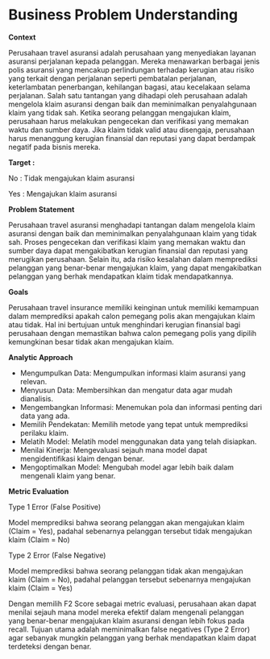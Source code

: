# **Business Problem Understanding**

**Context**

Perusahaan travel asuransi adalah perusahaan yang menyediakan layanan asuransi perjalanan kepada pelanggan. Mereka menawarkan berbagai jenis polis asuransi yang mencakup perlindungan terhadap kerugian atau risiko yang terkait dengan perjalanan seperti pembatalan perjalanan, keterlambatan penerbangan, kehilangan bagasi, atau kecelakaan selama perjalanan. Salah satu tantangan yang dihadapi oleh perusahaan adalah mengelola klaim asuransi dengan baik dan meminimalkan penyalahgunaan klaim yang tidak sah. 
Ketika seorang pelanggan mengajukan klaim, perusahaan harus melakukan pengecekan dan verifikasi yang memakan waktu dan sumber daya. Jika klaim tidak valid atau disengaja, perusahaan harus menanggung kerugian finansial dan reputasi yang dapat berdampak negatif pada bisnis mereka.

**Target :**

No : Tidak mengajukan klaim asuransi

Yes : Mengajukan klaim asuransi

**Problem Statement**

Perusahaan travel asuransi menghadapi tantangan dalam mengelola klaim asuransi dengan baik dan meminimalkan penyalahgunaan klaim yang tidak sah. Proses pengecekan dan verifikasi klaim yang memakan waktu dan sumber daya dapat mengakibatkan kerugian finansial dan reputasi yang merugikan perusahaan. Selain itu, ada risiko kesalahan dalam memprediksi pelanggan yang benar-benar mengajukan klaim, yang dapat mengakibatkan pelanggan yang berhak mendapatkan klaim tidak mendapatkannya.

**Goals**

Perusahaan travel insurance memiliki keinginan untuk memiliki kemampuan dalam memprediksi apakah calon pemegang polis akan mengajukan klaim atau tidak. Hal ini bertujuan untuk menghindari kerugian finansial bagi perusahaan dengan memastikan bahwa calon pemegang polis yang dipilih kemungkinan besar tidak akan mengajukan klaim.

**Analytic Approach**

- Mengumpulkan Data: Mengumpulkan informasi klaim asuransi yang relevan.
- Menyusun Data: Membersihkan dan mengatur data agar mudah dianalisis.
- Mengembangkan Informasi: Menemukan pola dan informasi penting dari data yang ada.
- Memilih Pendekatan: Memilih metode yang tepat untuk memprediksi perilaku klaim.
- Melatih Model: Melatih model menggunakan data yang telah disiapkan.
- Menilai Kinerja: Mengevaluasi sejauh mana model dapat mengidentifikasi klaim dengan benar.
- Mengoptimalkan Model: Mengubah model agar lebih baik dalam mengenali klaim yang benar.

**Metric Evaluation**

Type 1 Error (False Positive) 

Model memprediksi bahwa seorang pelanggan akan mengajukan klaim (Claim = Yes), padahal sebenarnya pelanggan tersebut tidak mengajukan klaim (Claim = No)

Type 2 Error (False Negative)

Model memprediksi bahwa seorang pelanggan tidak akan mengajukan klaim (Claim = No), padahal pelanggan tersebut sebenarnya mengajukan klaim (Claim = Yes)

Dengan memilih F2 Score sebagai metric evaluasi, perusahaan akan dapat menilai sejauh mana model mereka efektif dalam mengenali pelanggan yang benar-benar mengajukan klaim asuransi dengan lebih fokus pada recall. Tujuan utama adalah meminimalkan false negatives (Type 2 Error) agar sebanyak mungkin pelanggan yang berhak mendapatkan klaim dapat terdeteksi dengan benar.
